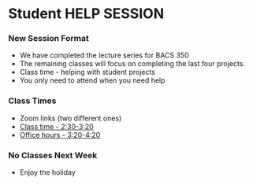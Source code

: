 # Student HELP SESSION

### New Session Format

* We have completed the lecture series for BACS 350   
* The remaining classes will focus on completing the last four projects.  
* Class time - helping with student projects  
* You only need to attend when you need help


### Class Times
* Zoom links (two different ones)
* [Class time - 2:30-3:20](https://unco.zoom.us/j/95419819180)
* [Office hours - 3:20-4:20](https://unco.zoom.us/my/mark.seaman)


### No Classes Next Week
* Enjoy the holiday

